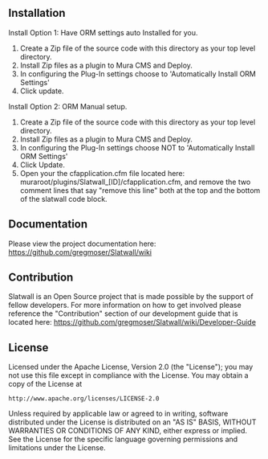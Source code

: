 Installation
------------

Install Option 1: Have ORM settings auto Installed for you.

1. Create a Zip file of the source code with this directory as your top level directory.
2. Install Zip files as a plugin to Mura CMS and Deploy.
3. In configuring the Plug-In settings choose to 'Automatically Install ORM Settings'
4. Click update.

Install Option 2: ORM Manual setup.

1. Create a Zip file of the source code with this directory as your top level directory.
2. Install Zip files as a plugin to Mura CMS and Deploy.
3. In configuring the Plug-In settings choose NOT to 'Automatically Install ORM Settings'
4. Click Update.
5. Open your the cfapplication.cfm file located here: muraroot/plugins/Slatwall_[ID]/cfapplication.cfm, and remove the two comment lines that say "remove this line" both at the top and the bottom of the slatwall code block.


Documentation
-------------

Please view the project documentation here: https://github.com/gregmoser/Slatwall/wiki


Contribution
------------

Slatwall is an Open Source project that is made possible by the support of fellow developers.  For more information on how to get involved please reference the "Contribution" section of our development guide that is located here: https://github.com/gregmoser/Slatwall/wiki/Developer-Guide


License
-------

Licensed under the Apache License, Version 2.0 (the "License");
you may not use this file except in compliance with the License.
You may obtain a copy of the License at

	http://www.apache.org/licenses/LICENSE-2.0

Unless required by applicable law or agreed to in writing, software
distributed under the License is distributed on an "AS IS" BASIS,
WITHOUT WARRANTIES OR CONDITIONS OF ANY KIND, either express or implied.
See the License for the specific language governing permissions and
limitations under the License.